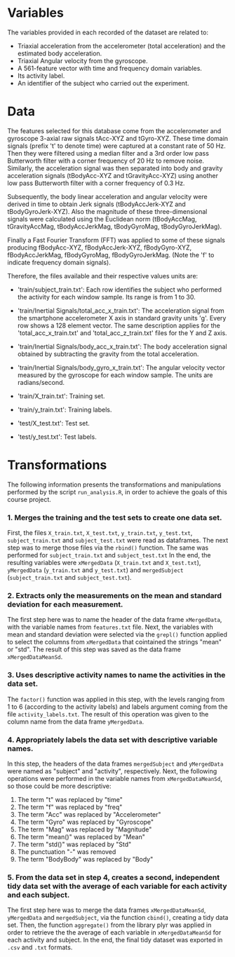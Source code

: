 # Variables

The variables provided in each recorded of the dataset are related to:

- Triaxial acceleration from the accelerometer (total acceleration) and the estimated body acceleration.
- Triaxial Angular velocity from the gyroscope. 
- A 561-feature vector with time and frequency domain variables. 
- Its activity label. 
- An identifier of the subject who carried out the experiment.

# Data
The features selected for this database come from the accelerometer and gyroscope 3-axial raw signals tAcc-XYZ and tGyro-XYZ. These time domain signals (prefix 't' to denote time) were captured at a constant rate of 50 Hz. Then they were filtered using a median filter and a 3rd order low pass Butterworth filter with a corner frequency of 20 Hz to remove noise. Similarly, the acceleration signal was then separated into body and gravity acceleration signals (tBodyAcc-XYZ and tGravityAcc-XYZ) using another low pass Butterworth filter with a corner frequency of 0.3 Hz. 

Subsequently, the body linear acceleration and angular velocity were derived in time to obtain Jerk signals (tBodyAccJerk-XYZ and tBodyGyroJerk-XYZ). Also the magnitude of these three-dimensional signals were calculated using the Euclidean norm (tBodyAccMag, tGravityAccMag, tBodyAccJerkMag, tBodyGyroMag, tBodyGyroJerkMag). 

Finally a Fast Fourier Transform (FFT) was applied to some of these signals producing fBodyAcc-XYZ, fBodyAccJerk-XYZ, fBodyGyro-XYZ, fBodyAccJerkMag, fBodyGyroMag, fBodyGyroJerkMag. (Note the 'f' to indicate frequency domain signals). 

Therefore, the files available and their respective values units are:
- 'train/subject_train.txt': Each row identifies the subject who performed the activity for each window sample. Its range is from 1 to 30. 

- 'train/Inertial Signals/total_acc_x_train.txt': The acceleration signal from the smartphone accelerometer X axis in standard gravity units 'g'. Every row shows a 128 element vector. The same description applies for the 'total_acc_x_train.txt' and 'total_acc_z_train.txt' files for the Y and Z axis. 

- 'train/Inertial Signals/body_acc_x_train.txt': The body acceleration signal obtained by subtracting the gravity from the total acceleration. 

- 'train/Inertial Signals/body_gyro_x_train.txt': The angular velocity vector measured by the gyroscope for each window sample. The units are radians/second. 

- 'train/X_train.txt': Training set.

- 'train/y_train.txt': Training labels.

- 'test/X_test.txt': Test set.

- 'test/y_test.txt': Test labels.

# Transformations
The following information presents the transformations and manipulations performed by the script `run_analysis.R`, in order to 
achieve the goals of this course project.

### 1. Merges the training and the test sets to create one data set. ###
First, the files `X_train.txt`, `X_test.txt`, `y_train.txt`, `y_test.txt`, `subject_train.txt` and `subject_test.txt`  were read as dataframes. The next step was
to merge those files via the `rbind()` function.
The same was performed for `subject_train.txt` and `subject_test.txt`
In the end, the resulting variables were `xMergedData` (`X_train.txt` and `X_test.txt`), `yMergedData` (`y_train.txt` and `y_test.txt`)
and `mergedSubject` (`subject_train.txt` and `subject_test.txt`).

### 2. Extracts only the measurements on the mean and standard deviation for each measurement. ###
The first step here was to name the header of the data frame `xMergedData`, with the variable names from `features.txt` file.
Next, the variables with mean and standard deviation were selected via the `grepl()` function applied to select the columns from
`xMergedData` that cointained the strings "mean" or "std".
The result of this step was saved as the data frame `xMergedDataMeanSd`.

### 3. Uses descriptive activity names to name the activities in the data set. ###
The `factor()` function was applied in this step, with the levels ranging from 1 to 6 (according to the activity labels)
and labels argument coming from the file `activity_labels.txt`.
The result of this operation was given to the column name from the data frame `yMergedData`.

### 4. Appropriately labels the data set with descriptive variable names. ###
In this step, the headers of the data frames `mergedSubject` and `yMergedData` were named as "subject" and "activity", respectively.
Next, the following operations were performed in the variable names from `xMergedDataMeanSd`, so those could be more
descriptive:
1. The term "t" was replaced by "time"
2. The term "f" was replaced by "freq"
3. The term "Acc" was replaced by "Accelerometer"
4. The term "Gyro" was replaced by "Gyroscope"
5. The term "Mag" was replaced by "Magnitude"
6. The term "mean()" was replaced by "Mean"
7. The term "std()" was replaced by "Std"
8. The punctuation "-" was removed
9. The term "BodyBody" was replaced by "Body"

### 5. From the data set in step 4, creates a second, independent tidy data set with the average of each variable for each activity and each subject. ###
The first step here was to merge the data frames `xMergedDataMeanSd`, `yMergedData` and `mergedSubject`, via the function
`cbind()`, creating a tidy data set. Then, the function `aggregate()` from the library plyr was applied in order to retrieve
the  the average of each variable in `xMergedDataMeanSd` for each activity and subject.
In the end, the final tidy dataset was exported in `.csv` and `.txt` formats.

